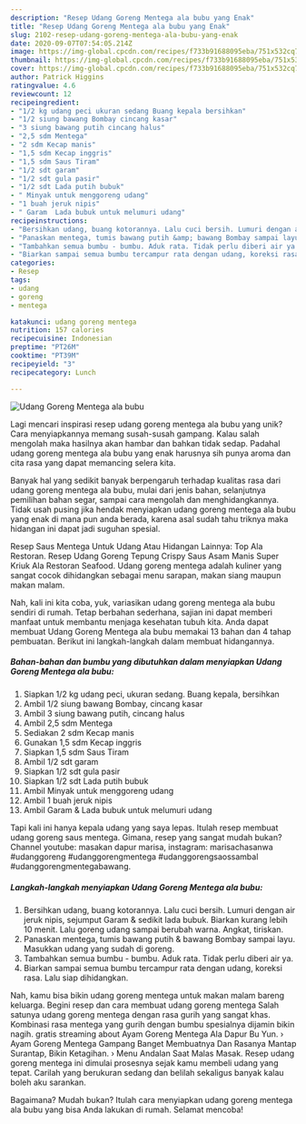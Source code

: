 ```yaml
---
description: "Resep Udang Goreng Mentega ala bubu yang Enak"
title: "Resep Udang Goreng Mentega ala bubu yang Enak"
slug: 2102-resep-udang-goreng-mentega-ala-bubu-yang-enak
date: 2020-09-07T07:54:05.214Z
image: https://img-global.cpcdn.com/recipes/f733b91688095eba/751x532cq70/udang-goreng-mentega-ala-bubu-foto-resep-utama.jpg
thumbnail: https://img-global.cpcdn.com/recipes/f733b91688095eba/751x532cq70/udang-goreng-mentega-ala-bubu-foto-resep-utama.jpg
cover: https://img-global.cpcdn.com/recipes/f733b91688095eba/751x532cq70/udang-goreng-mentega-ala-bubu-foto-resep-utama.jpg
author: Patrick Higgins
ratingvalue: 4.6
reviewcount: 12
recipeingredient:
- "1/2 kg udang peci ukuran sedang Buang kepala bersihkan"
- "1/2 siung bawang Bombay cincang kasar"
- "3 siung bawang putih cincang halus"
- "2,5 sdm Mentega"
- "2 sdm Kecap manis"
- "1,5 sdm Kecap inggris"
- "1,5 sdm Saus Tiram"
- "1/2 sdt garam"
- "1/2 sdt gula pasir"
- "1/2 sdt Lada putih bubuk"
- " Minyak untuk menggoreng udang"
- "1 buah jeruk nipis"
- " Garam  Lada bubuk untuk melumuri udang"
recipeinstructions:
- "Bersihkan udang, buang kotorannya. Lalu cuci bersih. Lumuri dengan air jeruk nipis, sejumput Garam &amp; sedikit lada bubuk. Biarkan kurang lebih 10 menit. Lalu goreng udang sampai berubah warna. Angkat, tiriskan."
- "Panaskan mentega, tumis bawang putih &amp; bawang Bombay sampai layu. Masukkan udang yang sudah di goreng."
- "Tambahkan semua bumbu - bumbu. Aduk rata. Tidak perlu diberi air ya."
- "Biarkan sampai semua bumbu tercampur rata dengan udang, koreksi rasa. Lalu siap dihidangkan."
categories:
- Resep
tags:
- udang
- goreng
- mentega

katakunci: udang goreng mentega 
nutrition: 157 calories
recipecuisine: Indonesian
preptime: "PT26M"
cooktime: "PT39M"
recipeyield: "3"
recipecategory: Lunch

---
```



![Udang Goreng Mentega ala bubu](https://img-global.cpcdn.com/recipes/f733b91688095eba/751x532cq70/udang-goreng-mentega-ala-bubu-foto-resep-utama.jpg)

Lagi mencari inspirasi resep udang goreng mentega ala bubu yang unik? Cara menyiapkannya memang susah-susah gampang. Kalau salah mengolah maka hasilnya akan hambar dan bahkan tidak sedap. Padahal udang goreng mentega ala bubu yang enak harusnya sih punya aroma dan cita rasa yang dapat memancing selera kita.

Banyak hal yang sedikit banyak berpengaruh terhadap kualitas rasa dari udang goreng mentega ala bubu, mulai dari jenis bahan, selanjutnya pemilihan bahan segar, sampai cara mengolah dan menghidangkannya. Tidak usah pusing jika hendak menyiapkan udang goreng mentega ala bubu yang enak di mana pun anda berada, karena asal sudah tahu triknya maka hidangan ini dapat jadi suguhan spesial.

Resep Saus Mentega Untuk Udang Atau Hidangan Lainnya: Top Ala Restoran. Resep Udang Goreng Tepung Crispy Saus Asam Manis Super Kriuk Ala Restoran Seafood. Udang goreng mentega adalah kuliner yang sangat cocok dihidangkan sebagai menu sarapan, makan siang maupun makan malam.


Nah, kali ini kita coba, yuk, variasikan udang goreng mentega ala bubu sendiri di rumah. Tetap berbahan sederhana, sajian ini dapat memberi manfaat untuk membantu menjaga kesehatan tubuh kita. Anda dapat membuat Udang Goreng Mentega ala bubu memakai 13 bahan dan 4 tahap pembuatan. Berikut ini langkah-langkah dalam membuat hidangannya.

<!--inarticleads1-->

##### Bahan-bahan dan bumbu yang dibutuhkan dalam menyiapkan Udang Goreng Mentega ala bubu:

1. Siapkan 1/2 kg udang peci, ukuran sedang. Buang kepala, bersihkan
1. Ambil 1/2 siung bawang Bombay, cincang kasar
1. Ambil 3 siung bawang putih, cincang halus
1. Ambil 2,5 sdm Mentega
1. Sediakan 2 sdm Kecap manis
1. Gunakan 1,5 sdm Kecap inggris
1. Siapkan 1,5 sdm Saus Tiram
1. Ambil 1/2 sdt garam
1. Siapkan 1/2 sdt gula pasir
1. Siapkan 1/2 sdt Lada putih bubuk
1. Ambil  Minyak untuk menggoreng udang
1. Ambil 1 buah jeruk nipis
1. Ambil  Garam &amp; Lada bubuk untuk melumuri udang


Tapi kali ini hanya kepala udang yang saya lepas. Itulah resep membuat udang goreng saus mentega. Gimana, resep yang sangat mudah bukan? Channel youtube: masakan dapur marisa, instagram: marisachasanwa #udanggoreng #udanggorengmentega #udanggorengsaossambal #udanggorengmentegabawang. 

<!--inarticleads2-->

##### Langkah-langkah menyiapkan Udang Goreng Mentega ala bubu:

1. Bersihkan udang, buang kotorannya. Lalu cuci bersih. Lumuri dengan air jeruk nipis, sejumput Garam &amp; sedikit lada bubuk. Biarkan kurang lebih 10 menit. Lalu goreng udang sampai berubah warna. Angkat, tiriskan.
1. Panaskan mentega, tumis bawang putih &amp; bawang Bombay sampai layu. Masukkan udang yang sudah di goreng.
1. Tambahkan semua bumbu - bumbu. Aduk rata. Tidak perlu diberi air ya.
1. Biarkan sampai semua bumbu tercampur rata dengan udang, koreksi rasa. Lalu siap dihidangkan.


Nah, kamu bisa bikin udang goreng mentega untuk makan malam bareng keluarga. Begini resep dan cara membuat udang goreng mentega Salah satunya udang goreng mentega dengan rasa gurih yang sangat khas. Kombinasi rasa mentega yang gurih dengan bumbu spesialnya dijamin bikin nagih. gratis streaming about Ayam Goreng Mentega Ala Dapur Bu Yun. › Ayam Goreng Mentega Gampang Banget Membuatnya Dan Rasanya Mantap Surantap, Bikin Ketagihan. › Menu Andalan Saat Malas Masak. Resep udang goreng mentega ini dimulai prosesnya sejak kamu membeli udang yang tepat. Carilah yang berukuran sedang dan belilah sekaligus banyak kalau boleh aku sarankan. 

Bagaimana? Mudah bukan? Itulah cara menyiapkan udang goreng mentega ala bubu yang bisa Anda lakukan di rumah. Selamat mencoba!
